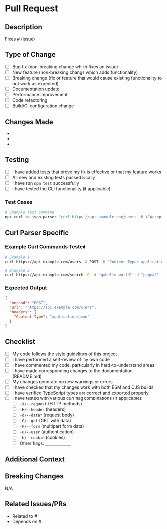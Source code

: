# Pull Request

## Description

<!-- Please include a summary of the changes and the related issue. Include relevant motivation and context. -->

Fixes # (issue)

## Type of Change

<!-- Please delete options that are not relevant. -->

- [ ] Bug fix (non-breaking change which fixes an issue)
- [ ] New feature (non-breaking change which adds functionality)
- [ ] Breaking change (fix or feature that would cause existing functionality to not work as expected)
- [ ] Documentation update
- [ ] Performance improvement
- [ ] Code refactoring
- [ ] Build/CI configuration change

## Changes Made

<!-- Describe the changes in detail -->

-
-
-

## Testing

<!-- Describe the tests you ran to verify your changes. Provide instructions so we can reproduce. -->

- [ ] I have added tests that prove my fix is effective or that my feature works
- [ ] All new and existing tests passed locally
- [ ] I have run `npm test` successfully
- [ ] I have tested the CLI functionality (if applicable)

### Test Cases

<!-- List specific test cases or curl commands you tested -->

```bash
# Example test command
npx curl-to-json-parser "curl https://api.example.com/users -H \"Accept: application/json\""
```

## Curl Parser Specific

<!-- If your changes affect curl parsing, please provide examples -->

### Example Curl Commands Tested

<!-- Provide curl commands that demonstrate your changes -->

```bash
# Example 1
curl https://api.example.com/users -X POST -H "Content-Type: application/json" -d '{"name":"John"}'

# Example 2
curl https://api.example.com/search -G -d "q=hello world" -d "page=2"
```

### Expected Output

<!-- Show the expected JSON output for the curl commands above -->

```json
{
  "method": "POST",
  "url": "https://api.example.com/users",
  "headers": {
    "Content-Type": "application/json"
  }
}
```

## Checklist

- [ ] My code follows the style guidelines of this project
- [ ] I have performed a self-review of my own code
- [ ] I have commented my code, particularly in hard-to-understand areas
- [ ] I have made corresponding changes to the documentation (README.md)
- [ ] My changes generate no new warnings or errors
- [ ] I have checked that my changes work with both ESM and CJS builds
- [ ] I have verified TypeScript types are correct and exported properly
- [ ] I have tested with various curl flag combinations (if applicable):
  - [ ] `-X/--request` (HTTP methods)
  - [ ] `-H/--header` (headers)
  - [ ] `-d/--data*` (request body)
  - [ ] `-G/--get` (GET with data)
  - [ ] `-F/--form` (multipart form data)
  - [ ] `-u/--user` (authentication)
  - [ ] `-b/--cookie` (cookies)
  - [ ] Other flags: _____________

## Additional Context

<!-- Add any other context, screenshots, or information about the pull request here. -->

## Breaking Changes

<!-- If this is a breaking change, describe the impact and migration path for existing users. -->

N/A

## Related Issues/PRs

<!-- Link any related issues or pull requests -->

- Related to #
- Depends on #
